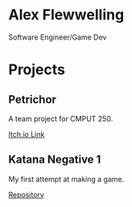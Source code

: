 # Alex Flewwelling
Software Engineer/Game Dev

# Projects
## Petrichor
A team project for CMPUT 250.

[Itch.io Link](https://venetiaz.itch.io/petrichor)

## Katana Negative 1
My first attempt at making a game.

[Repository](https://github.com/owl-19/katana-negative-1)
